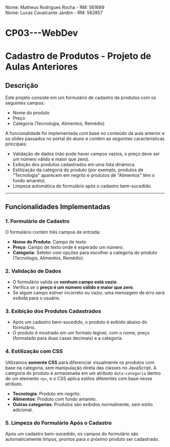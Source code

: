 Nome: Matheus Rodrigues Rocha - RM: 561689 \
Nome: Lucas Cavalcante Jardim - RM: 562857

# CP03---WebDev
# Cadastro de Produtos - Projeto de Aulas Anteriores

## Descrição

Este projeto consiste em um formulário de cadastro de produtos com os seguintes campos:

- Nome do produto
- Preço
- Categoria (Tecnologia, Alimentos, Remédio)

A funcionalidade foi implementada com base no conteúdo da aula anterior e os slides passados no portal do aluno e contém as seguintes características principais:

- Validação de dados (não pode haver campos vazios, o preço deve ser um número válido e maior que zero).
- Exibição dos produtos cadastrados em uma lista dinâmica.
- Estilização da categoria do produto (por exemplo, produtos de "Tecnologia" aparecem em negrito e produtos de "Alimentos" têm o fundo amarelo).
- Limpeza automática do formulário após o cadastro bem-sucedido.

---

## Funcionalidades Implementadas

### 1. **Formulário de Cadastro**

O formulário contém três campos de entrada:
- **Nome do Produto**: Campo de texto.
- **Preço**: Campo de texto onde é esperado um número.
- **Categoria**: Seletor com opções para escolher a categoria do produto (Tecnologia, Alimentos, Remédio).

### 2. **Validação de Dados**

- O formulário valida se **nenhum campo está vazio**.
- Verifica se o **preço é um número válido e maior que zero**.
- Se algum campo estiver incorreto ou vazio, uma mensagem de erro será exibida para o usuário.

### 3. **Exibição dos Produtos Cadastrados**

- Após um cadastro bem-sucedido, o produto é exibido abaixo do formulário.
- O produto é mostrado em um formato legível, com o nome, preço (formatado para duas casas decimais) e a categoria.
  
### 4. **Estilização com CSS**

Utilizamos **somente CSS** para diferenciar visualmente os produtos com base na categoria, sem manipulação direta das classes no JavaScript. A categoria do produto é armazenada em um atributo `data-categoria` dentro de um elemento `<p>`, e o CSS aplica estilos diferentes com base nesse atributo.

- **Tecnologia**: Produto em negrito.
- **Alimentos**: Produto com fundo amarelo.
- **Outras categorias**: Produtos são exibidos normalmente, sem estilo adicional.

### 5. **Limpeza do Formulário Após o Cadastro**

Após um cadastro bem-sucedido, os campos do formulário são automaticamente limpos, prontos para o próximo produto ser cadastrado.
